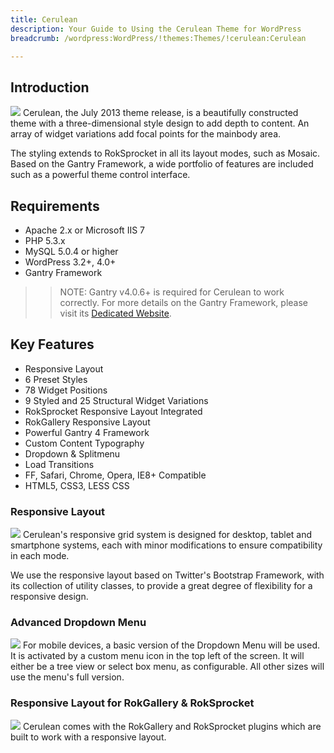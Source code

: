 ```yaml
---
title: Cerulean
description: Your Guide to Using the Cerulean Theme for WordPress
breadcrumb: /wordpress:WordPress/!themes:Themes/!cerulean:Cerulean

---
```


Introduction
-----
![][cerulean]
Cerulean, the July 2013 theme release, is a beautifully constructed theme with a three-dimensional style design to add depth to content. An array of widget variations add focal points for the mainbody area.

The styling extends to RokSprocket in all its layout modes, such as Mosaic. Based on the Gantry Framework, a wide portfolio of features are included such as a powerful theme control interface.

Requirements
-----
* Apache 2.x or Microsoft IIS 7
* PHP 5.3.x
* MySQL 5.0.4 or higher
* WordPress 3.2+, 4.0+
* Gantry Framework

>> NOTE: Gantry v4.0.6+ is required for Cerulean to work correctly. For more details on the Gantry Framework, please visit its [Dedicated Website][gantry].

Key Features
-----
* Responsive Layout
* 6 Preset Styles
* 78 Widget Positions
* 9 Styled and 25 Structural Widget Variations
* RokSprocket Responsive Layout Integrated
* RokGallery Responsive Layout
* Powerful Gantry 4 Framework
* Custom Content Typography
* Dropdown & Splitmenu
* Load Transitions
* FF, Safari, Chrome, Opera, IE8+ Compatible
* HTML5, CSS3, LESS CSS

### Responsive Layout
![][responsive]
Cerulean's responsive grid system is designed for desktop, tablet and smartphone systems, each with minor modifications to ensure compatibility in each mode.

We use the responsive layout based on Twitter's Bootstrap Framework, with its collection of utility classes, to provide a great degree of flexibility for a responsive design.

### Advanced Dropdown Menu
![][dropdown]
For mobile devices, a basic version of the Dropdown Menu will be used. It is activated by a custom menu icon in the top left of the screen. It will either be a tree view or select box menu, as configurable. All other sizes will use the menu's full version.

### Responsive Layout for RokGallery & RokSprocket
![][sprocket]
Cerulean comes with the RokGallery and RokSprocket plugins which are built to work with a responsive layout.

[gantry]: http://www.gantry-framework.org/
[gantry_install]: ../../start/gantry.md
[download]: http://www.rockettheme.com/wordpress-downloads/club/3516-Cerulean
[cerulean]: assets/cerulean2.jpeg
[responsive]: assets/responsive.jpg
[sprocket]: assets/roksprocket.jpg
[dropdown]: assets/dropdown.jpg